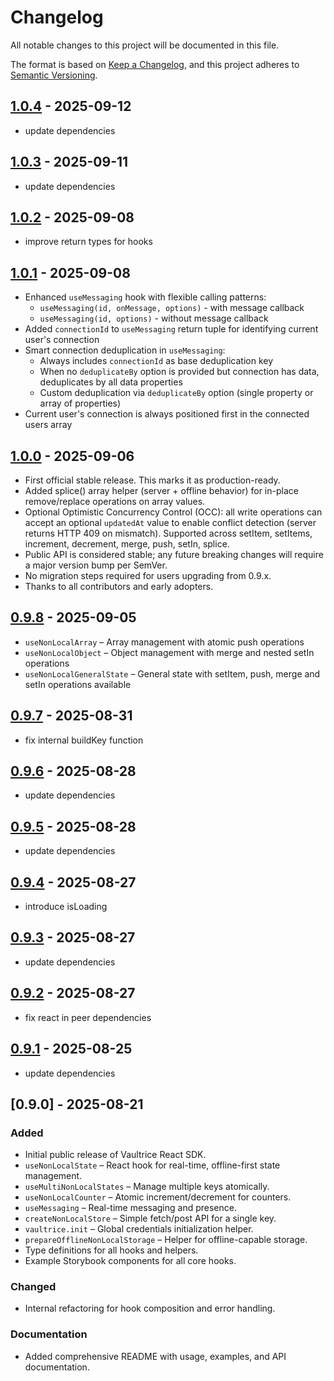 # Changelog

All notable changes to this project will be documented in this file.

The format is based on [Keep a Changelog](https://keepachangelog.com/en/1.0.0/),
and this project adheres to [Semantic Versioning](https://semver.org/spec/v2.0.0.html).

## [1.0.4](https://github.com/vaultrice/react/compare/v1.0.3...v1.0.4) - 2025-09-12

- update dependencies

## [1.0.3](https://github.com/vaultrice/react/compare/v1.0.2...v1.0.3) - 2025-09-11

- update dependencies

## [1.0.2](https://github.com/vaultrice/react/compare/v1.0.1...v1.0.2) - 2025-09-08

- improve return types for hooks

## [1.0.1](https://github.com/vaultrice/react/compare/v1.0.0...v1.0.1) - 2025-09-08

- Enhanced `useMessaging` hook with flexible calling patterns:
  - `useMessaging(id, onMessage, options)` - with message callback
  - `useMessaging(id, options)` - without message callback
- Added `connectionId` to `useMessaging` return tuple for identifying current user's connection
- Smart connection deduplication in `useMessaging`:
  - Always includes `connectionId` as base deduplication key
  - When no `deduplicateBy` option is provided but connection has data, deduplicates by all data properties
  - Custom deduplication via `deduplicateBy` option (single property or array of properties)
- Current user's connection is always positioned first in the connected users array

## [1.0.0](https://github.com/vaultrice/react/compare/v0.9.8...v1.0.0) - 2025-09-06

- First official stable release. This marks it as production-ready.
- Added splice() array helper (server + offline behavior) for in-place remove/replace operations on array values.
- Optional Optimistic Concurrency Control (OCC): all write operations can accept an optional `updatedAt` value to enable conflict detection (server returns HTTP 409 on mismatch). Supported across setItem, setItems, increment, decrement, merge, push, setIn, splice.
- Public API is considered stable; any future breaking changes will require a major version bump per SemVer.
- No migration steps required for users upgrading from 0.9.x.
- Thanks to all contributors and early adopters.

## [0.9.8](https://github.com/vaultrice/react/compare/v0.9.7...v0.9.8) - 2025-09-05

- `useNonLocalArray` – Array management with atomic push operations
- `useNonLocalObject` – Object management with merge and nested setIn operations  
- `useNonLocalGeneralState` – General state with setItem, push, merge and setIn operations available

## [0.9.7](https://github.com/vaultrice/react/compare/v0.9.6...v0.9.7) - 2025-08-31

- fix internal buildKey function

## [0.9.6](https://github.com/vaultrice/react/compare/v0.9.5...v0.9.6) - 2025-08-28

- update dependencies

## [0.9.5](https://github.com/vaultrice/react/compare/v0.9.4...v0.9.5) - 2025-08-28

- update dependencies

## [0.9.4](https://github.com/vaultrice/react/compare/v0.9.3...v0.9.4) - 2025-08-27

- introduce isLoading

## [0.9.3](https://github.com/vaultrice/react/compare/v0.9.2...v0.9.3) - 2025-08-27

- update dependencies

## [0.9.2](https://github.com/vaultrice/react/compare/v0.9.1...v0.9.2) - 2025-08-27

- fix react in peer dependencies

## [0.9.1](https://github.com/vaultrice/react/compare/v0.9.0...v0.9.1) - 2025-08-25

- update dependencies

## [0.9.0] - 2025-08-21

### Added
- Initial public release of Vaultrice React SDK.
- `useNonLocalState` – React hook for real-time, offline-first state management.
- `useMultiNonLocalStates` – Manage multiple keys atomically.
- `useNonLocalCounter` – Atomic increment/decrement for counters.
- `useMessaging` – Real-time messaging and presence.
- `createNonLocalStore` – Simple fetch/post API for a single key.
- `vaultrice.init` – Global credentials initialization helper.
- `prepareOfflineNonLocalStorage` – Helper for offline-capable storage.
- Type definitions for all hooks and helpers.
- Example Storybook components for all core hooks.

### Changed
- Internal refactoring for hook composition and error handling.

### Documentation
- Added comprehensive README with usage, examples, and API documentation.
